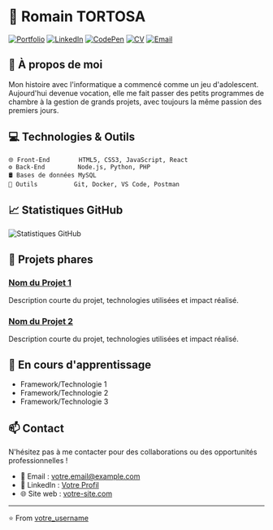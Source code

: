 # 👋 Romain TORTOSA

[![Portfolio](https://img.shields.io/badge/-Portfolio-red?style=flat&logo=appveyor&logoColor=white)](VOTRE_SITE)
[![LinkedIn](https://img.shields.io/badge/-LinkedIn-0077B5?style=flat&logo=linkedin&logoColor=white)](VOTRE_LINKEDIN)
[![CodePen](https://img.shields.io/badge/-CodePen-000000?style=flat&logo=codepen&logoColor=white)](VOTRE_CODEPEN)
[![CV](https://img.shields.io/badge/-CV-4285F4?style=flat&logo=googledrive&logoColor=white)](LIEN_VERS_VOTRE_CV)
[![Email](https://img.shields.io/badge/-Email-c14438?style=flat&logo=gmail&logoColor=white)](mailto:VOTRE_EMAIL)

## 🚀 À propos de moi

Mon histoire avec l'informatique a commencé comme un jeu d'adolescent. Aujourd'hui devenue vocation, elle me fait passer des petits programmes de chambre à la gestion de grands projets, avec toujours la même passion des premiers jours.

## 💻 Technologies & Outils

```text
🌐 Front-End        HTML5, CSS3, JavaScript, React
⚙️ Back-End         Node.js, Python, PHP
🛢️ Bases de données MySQL
🔧 Outils          Git, Docker, VS Code, Postman
```

## 📈 Statistiques GitHub

![Statistiques GitHub](https://github-readme-stats.vercel.app/api?username=RomainTortosa&show_icons=true&theme=radical)

## 🎯 Projets phares

### [Nom du Projet 1](lien_projet)
Description courte du projet, technologies utilisées et impact réalisé.

### [Nom du Projet 2](lien_projet)
Description courte du projet, technologies utilisées et impact réalisé.

## 🌱 En cours d'apprentissage

- Framework/Technologie 1
- Framework/Technologie 2
- Framework/Technologie 3

## 📫 Contact

N'hésitez pas à me contacter pour des collaborations ou des opportunités professionnelles !

- 📧 Email : votre.email@example.com
- 💼 LinkedIn : [Votre Profil](VOTRE_LINKEDIN)
- 🌐 Site web : [votre-site.com](VOTRE_SITE)

---
⭐️ From [votre_username](https://github.com/votre_username)
